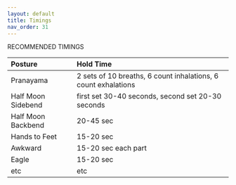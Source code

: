 ```yaml
---
layout: default
title: Timings
nav_order: 31
---
```


RECOMMENDED TIMINGS  
  
| Posture             | Hold Time                                                      |
|:--------------------|:---------------------------------------------------------------|
| Pranayama           | 2 sets of 10 breaths, 6 count inhalations, 6 count exhalations |
| Half Moon Sidebend  | first set 30-40 seconds, second set 20-30 seconds              |
| Half Moon Backbend  | 20-45 sec                                                      | 
| Hands to Feet       | 15-20 sec                                                      | 
| Awkward             | 15-20 sec each part                                            | 
| Eagle               | 15-20 sec                                                      | 
| etc                 | etc                                                            | 
